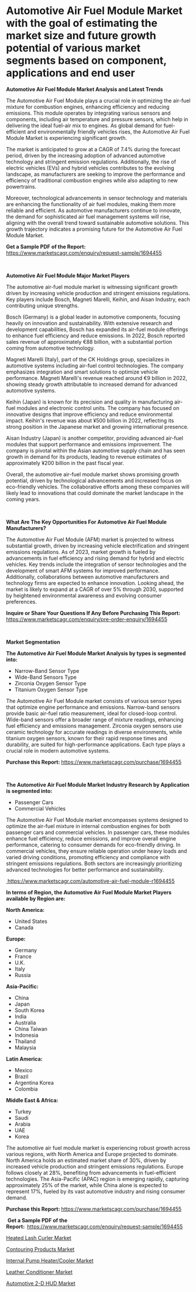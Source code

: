 <p><h1>Automotive Air Fuel Module Market with the goal of estimating the market size and future growth potential of various market segments based on component, applications and end user</h1></p><p><strong>Automotive Air Fuel Module Market Analysis and Latest Trends</strong></p>
<p><p>The Automotive Air Fuel Module plays a crucial role in optimizing the air-fuel mixture for combustion engines, enhancing efficiency and reducing emissions. This module operates by integrating various sensors and components, including air temperature and pressure sensors, which help in delivering the ideal fuel-air mix to engines. As global demand for fuel-efficient and environmentally friendly vehicles rises, the Automotive Air Fuel Module Market is experiencing significant growth.</p><p>The market is anticipated to grow at a CAGR of 7.4% during the forecast period, driven by the increasing adoption of advanced automotive technology and stringent emission regulations. Additionally, the rise of electric vehicles (EVs) and hybrid vehicles contributes to the evolving landscape, as manufacturers are seeking to improve the performance and efficiency of traditional combustion engines while also adapting to new powertrains. </p><p>Moreover, technological advancements in sensor technology and materials are enhancing the functionality of air fuel modules, making them more reliable and efficient. As automotive manufacturers continue to innovate, the demand for sophisticated air fuel management systems will rise, aligning with the overall trend toward sustainable automotive solutions. This growth trajectory indicates a promising future for the Automotive Air Fuel Module Market.</p></p>
<p><strong>Get a Sample PDF of the Report:&nbsp;</strong> <a href="https://www.marketscagr.com/enquiry/request-sample/1694455?utm_campaign=1166&utm_medium=2&utm_source=Github&utm_content=ia&utm_term=17122024&utm_id=automotive-air-fuel-module">https://www.marketscagr.com/enquiry/request-sample/1694455</a></p>
<p>&nbsp;</p>
<p><strong>Automotive Air Fuel Module Major Market Players</strong></p>
<p><p>The automotive air-fuel module market is witnessing significant growth driven by increasing vehicle production and stringent emissions regulations. Key players include Bosch, Magneti Marelli, Keihin, and Aisan Industry, each contributing unique strengths.</p><p>Bosch (Germany) is a global leader in automotive components, focusing heavily on innovation and sustainability. With extensive research and development capabilities, Bosch has expanded its air-fuel module offerings to enhance fuel efficiency and reduce emissions. In 2022, Bosch reported sales revenue of approximately €88 billion, with a substantial portion coming from automotive technology.</p><p>Magneti Marelli (Italy), part of the CK Holdings group, specializes in automotive systems including air-fuel control technologies. The company emphasizes integration and smart solutions to optimize vehicle performance. Magneti Marelli's revenue reached around €9 billion in 2022, showing steady growth attributable to increased demand for advanced automotive systems.</p><p>Keihin (Japan) is known for its precision and quality in manufacturing air-fuel modules and electronic control units. The company has focused on innovative designs that improve efficiency and reduce environmental impact. Keihin's revenue was about ¥500 billion in 2022, reflecting its strong position in the Japanese market and growing international presence.</p><p>Aisan Industry (Japan) is another competitor, providing advanced air-fuel modules that support performance and emissions improvement. The company is pivotal within the Asian automotive supply chain and has seen growth in demand for its products, leading to revenue estimates of approximately ¥200 billion in the past fiscal year.</p><p>Overall, the automotive air-fuel module market shows promising growth potential, driven by technological advancements and increased focus on eco-friendly vehicles. The collaborative efforts among these companies will likely lead to innovations that could dominate the market landscape in the coming years.</p></p>
<p>&nbsp;</p>
<p><strong>What Are The Key Opportunities For Automotive Air Fuel Module Manufacturers?</strong></p>
<p><p>The Automotive Air Fuel Module (AFM) market is projected to witness substantial growth, driven by increasing vehicle electrification and stringent emissions regulations. As of 2023, market growth is fueled by advancements in fuel efficiency and rising demand for hybrid and electric vehicles. Key trends include the integration of sensor technologies and the development of smart AFM systems for improved performance. Additionally, collaborations between automotive manufacturers and technology firms are expected to enhance innovation. Looking ahead, the market is likely to expand at a CAGR of over 5% through 2030, supported by heightened environmental awareness and evolving consumer preferences.</p></p>
<p><strong>Inquire or Share Your Questions If Any Before Purchasing This Report:</strong> <a href="https://www.marketscagr.com/enquiry/pre-order-enquiry/1694455?utm_campaign=1166&utm_medium=2&utm_source=Github&utm_content=ia&utm_term=17122024&utm_id=automotive-air-fuel-module">https://www.marketscagr.com/enquiry/pre-order-enquiry/1694455</a></p>
<p>&nbsp;</p>
<p><strong>Market Segmentation</strong></p>
<p><strong>The Automotive Air Fuel Module Market Analysis by types is segmented into:</strong></p>
<p><ul><li>Narrow-Band Sensor Type</li><li>Wide-Band Sensors Type</li><li>Zirconia Oxygen Sensor Type</li><li>Titanium Oxygen Sensor Type</li></ul></p>
<p><p>The Automotive Air Fuel Module market consists of various sensor types that optimize engine performance and emissions. Narrow-band sensors provide basic air-fuel ratio measurement, ideal for closed-loop control. Wide-band sensors offer a broader range of mixture readings, enhancing fuel efficiency and emissions management. Zirconia oxygen sensors use ceramic technology for accurate readings in diverse environments, while titanium oxygen sensors, known for their rapid response times and durability, are suited for high-performance applications. Each type plays a crucial role in modern automotive systems.</p></p>
<p><strong>Purchase this Report:&nbsp;</strong><a href="https://www.marketscagr.com/purchase/1694455?utm_campaign=1166&utm_medium=2&utm_source=Github&utm_content=ia&utm_term=17122024&utm_id=automotive-air-fuel-module">https://www.marketscagr.com/purchase/1694455</a></p>
<p>&nbsp;</p>
<p><strong>The Automotive Air Fuel Module Market Industry Research by Application is segmented into:</strong></p>
<p><ul><li>Passenger Cars</li><li>Commercial Vehicles</li></ul></p>
<p><p>The Automotive Air Fuel Module market encompasses systems designed to optimize the air-fuel mixture in internal combustion engines for both passenger cars and commercial vehicles. In passenger cars, these modules enhance fuel efficiency, reduce emissions, and improve overall engine performance, catering to consumer demands for eco-friendly driving. In commercial vehicles, they ensure reliable operation under heavy loads and varied driving conditions, promoting efficiency and compliance with stringent emissions regulations. Both sectors are increasingly prioritizing advanced technologies for better performance and sustainability.</p></p>
<p><a href="https://www.marketscagr.com/automotive-air-fuel-module-r1694455?utm_campaign=1166&utm_medium=2&utm_source=Github&utm_content=ia&utm_term=17122024&utm_id=automotive-air-fuel-module">&nbsp;https://www.marketscagr.com/automotive-air-fuel-module-r1694455</a></p>
<p><strong>In terms of Region, the Automotive Air Fuel Module Market Players available by Region are:</strong></p>
<p>
    <p> <strong> North America: </strong>
        <ul>
            <li>United States</li>
            <li>Canada</li>
        </ul>
        </p> 
    <p> <strong> Europe: </strong>
        <ul>
            <li>Germany</li>
            <li>France</li>
            <li>U.K.</li>
            <li>Italy</li>
            <li>Russia</li>
        </ul>
        </p> 
    <p> <strong> Asia-Pacific: </strong>
        <ul>
            <li>China</li>
            <li>Japan</li>
            <li>South Korea</li>
            <li>India</li>
            <li>Australia</li>
            <li>China Taiwan</li>
            <li>Indonesia</li>
            <li>Thailand</li>
            <li>Malaysia</li>
        </ul>
        </p> 
    <p> <strong> Latin America: </strong>
        <ul>
            <li>Mexico</li>
            <li>Brazil</li>
            <li>Argentina Korea</li>
            <li>Colombia</li>
        </ul>
        </p> 
    <p> <strong> Middle East & Africa: </strong>
        <ul>
            <li>Turkey</li>
            <li>Saudi</li>
            <li>Arabia</li>
            <li>UAE</li>
            <li>Korea</li>
        </ul>
    </p>
    </p>
<p><p>The automotive air fuel module market is experiencing robust growth across various regions, with North America and Europe projected to dominate. North America holds an estimated market share of 30%, driven by increased vehicle production and stringent emissions regulations. Europe follows closely at 28%, benefiting from advancements in fuel-efficient technologies. The Asia-Pacific (APAC) region is emerging rapidly, capturing approximately 25% of the market, while China alone is expected to represent 17%, fueled by its vast automotive industry and rising consumer demand.</p></p>
<p><strong>Purchase this Report: </strong><a href="https://www.marketscagr.com/purchase/1694455?utm_campaign=1166&utm_medium=2&utm_source=Github&utm_content=ia&utm_term=17122024&utm_id=automotive-air-fuel-module">https://www.marketscagr.com/purchase/1694455</a></p>
<p>&nbsp;<strong>Get a Sample PDF of the Report:&nbsp;&nbsp;</strong><a href="https://www.marketscagr.com/enquiry/request-sample/1694455?utm_campaign=1166&utm_medium=2&utm_source=Github&utm_content=ia&utm_term=17122024&utm_id=automotive-air-fuel-module">https://www.marketscagr.com/enquiry/request-sample/1694455</a></p>
<p><strong></strong></p>
<p><p><a href="https://www.linkedin.com/pulse/a-mkt-nova-vc8zf?utm_campaign=1166&utm_medium=2&utm_source=Github&utm_content=ia&utm_term=17122024&utm_id=automotive-air-fuel-module">Heated Lash Curler Market</a></p><p><a href="https://www.linkedin.com/pulse/f-my-mkt-intel-xkfif?utm_campaign=1166&utm_medium=2&utm_source=Github&utm_content=ia&utm_term=17122024&utm_id=automotive-air-fuel-module">Contouring Products Market</a></p><p><a href="https://github.com/darenph8er/Market-Research-Report-List-1/blob/main/internal-pump-heatercooler-market.md?utm_campaign=1166&utm_medium=2&utm_source=Github&utm_content=ia&utm_term=17122024&utm_id=automotive-air-fuel-module">Internal Pump Heater/Cooler Market</a></p><p><a href="https://www.linkedin.com/pulse/leather-conditioner-market-analysis-report-driving-forces-mebwf?utm_campaign=1166&utm_medium=2&utm_source=Github&utm_content=ia&utm_term=17122024&utm_id=automotive-air-fuel-module">Leather Conditioner Market</a></p><p><a href="https://github.com/ElviraLeka1962/Market-Research-Report-List-1/blob/main/automotive-2-d-hud-market.md?utm_campaign=1166&utm_medium=2&utm_source=Github&utm_content=ia&utm_term=17122024&utm_id=automotive-air-fuel-module">Automotive 2-D HUD Market</a></p></p>